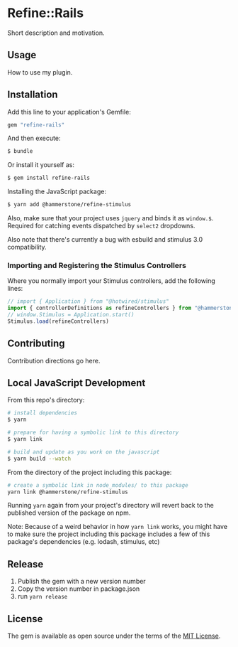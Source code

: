 # Refine::Rails
Short description and motivation.

## Usage
How to use my plugin.

## Installation
Add this line to your application's Gemfile:

```ruby
gem "refine-rails"
```

And then execute:
```bash
$ bundle
```

Or install it yourself as:
```bash
$ gem install refine-rails
```

Installing the JavaScript package:

```bash
$ yarn add @hammerstone/refine-stimulus
```

Also, make sure that your project uses `jquery` and binds it as `window.$`. Required for catching events dispatched by `select2` dropdowns.

Also note that there's currently a bug with esbuild and stimulus 3.0 compatibility.

### Importing and Registering the Stimulus Controllers

Where you normally import your Stimulus controllers, add the following lines:

```js
// import { Application } from "@hotwired/stimulus"
import { controllerDefinitions as refineControllers } from "@hammerstone/refine-stimulus"
// window.Stimulus = Application.start()
Stimulus.load(refineControllers)
```

## Contributing
Contribution directions go here.

## Local JavaScript Development

From this repo's directory:

```bash
# install dependencies
$ yarn

# prepare for having a symbolic link to this directory
$ yarn link 

# build and update as you work on the javascript
$ yarn build --watch
```

From the directory of the project including this package:

```bash
# create a symbolic link in node_modules/ to this package
yarn link @hammerstone/refine-stimulus
```

Running `yarn` again from your project's directory will revert back to the published version of the package on npm.

Note: Because of a weird behavior in how `yarn link` works, you might have to make sure the project including this package includes a few of this package's dependencies (e.g. lodash, stimulus, etc)

## Release

1. Publish the gem with a new version number
2. Copy the version number in package.json
3. run `yarn release`

## License
The gem is available as open source under the terms of the [MIT License](https://opensource.org/licenses/MIT).
